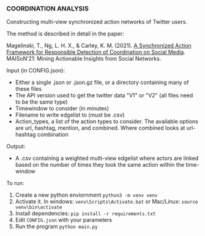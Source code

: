### COORDINATION ANALYSIS 

Constructing multi-view synchronized action networks of Twitter users.

The method is described in detail in the paper:

Magelinski, T., Ng, L. H. X., & Carley, K. M. (2021). [A Synchronized Action Framework for Responsible Detection of Coordination on Social Media](https://arxiv.org/abs/2105.07454). MAISoN’21: Mining Actionable Insights from Social Networks.

Input (in CONFIG.json): 
- Either a single .json or .json.gz file, or a directory containing many of these files
- The API version used to get the twitter data "V1" or "V2" (all files need to be the same type)
- Timewindow to consider (in minutes)
- Filename to write edgelist to (must be .csv)
- Action_types, a list of the action types to consider. The available options are url, hashtag, mention, and combined. Where combined looks at url-hashtag combination

Output: 
- A .csv containing a weighted multi-view edgelist where actors are linked based on the number of times they took the same action within the time-window

To run: 
1. Create a new python enviornment `python3 -m venv venv`
2. Activate it. In windows: `venv\Scripts\Activate.bat` or Mac/Linux: `source venv\bin\activate`
3. Install dependencies: `pip install -r requirements.txt`
4. Edit `CONFIG.json` with your parameters
5. Run the program `python main.py`
